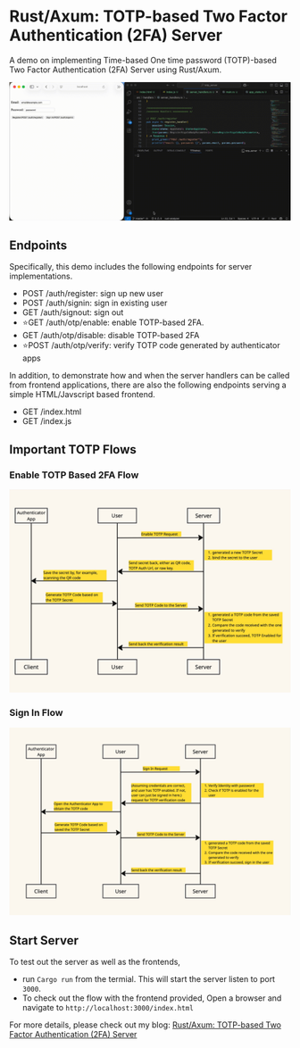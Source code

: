 # Rust/Axum: TOTP-based Two Factor Authentication (2FA) Server

A demo on implementing Time-based One time password (TOTP)-based Two Factor Authentication (2FA) Server
using Rust/Axum.

![](./demo.gif)

## Endpoints
Specifically, this demo includes the following endpoints for server implementations.

- POST /auth/register: sign up new user
- POST /auth/signin: sign in existing user
- GET /auth/signout: sign out
- ⭐GET /auth/otp/enable: enable TOTP-based 2FA.
- GET /auth/otp/disable: disable TOTP-based 2FA
- ⭐POST /auth/otp/verify: verify TOTP code generated by authenticator apps


In addition, to demonstrate how and when the server handlers can be called from frontend applications, there are also the following endpoints serving a simple HTML/Javscript based frontend.

- GET /index.html
- GET /index.js

## Important TOTP Flows

### Enable TOTP Based 2FA Flow
![](./enableTOTPFlow.jpg)

### Sign In Flow
![](./signInFlow.jpg)


## Start Server
To test out the server as well as the frontends,
- run `Cargo run` from the termial. This will start the server listen to port `3000`.
- To check out the flow with the frontend provided, Open a browser and navigate to `http://localhost:3000/index.html`


For more details, please check out my blog:
[Rust/Axum: TOTP-based Two Factor Authentication (2FA) Server]()